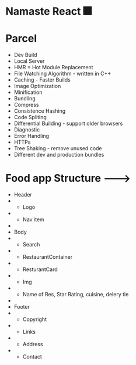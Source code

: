 # Namaste React 🎆

# Parcel
- Dev Build
- Local Server
- HMR = Hot Module Replacement
- File Watching Algorithm - written in C++
- Caching - Faster Builds 
- Image Optimization 
- Minification 
- Bundling
- Compress 
- Consistence Hashing  
- Code Spliting
- Differential Building - support older browsers
- Diagnostic
- Error Handling 
- HTTPs
- Tree Shaking - remove unused code 
- Different dev and production bundles


# Food app Structure --->

 * Header
 *  - Logo
 *  - Nav item
 *
 * Body
 *  - Search
 *  - RestaurantContainer
 *  - ResturantCard
 *    - Img
 *    - Name of Res, Star Rating, cuisine, delery tie
 *
 * Footer
 *  - Copyright
 *  - Links
 *  - Address
 *  - Contact
 